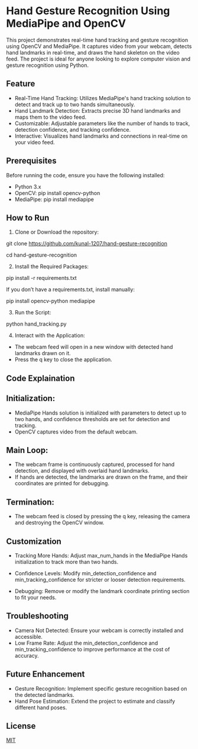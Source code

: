 
# Hand Gesture Recognition Using MediaPipe and OpenCV

This project demonstrates real-time hand tracking and gesture recognition using OpenCV and MediaPipe. It captures video from your webcam, detects hand landmarks in real-time, and draws the hand skeleton on the video feed. The project is ideal for anyone looking to explore computer vision and gesture recognition using Python.

## Feature 

- Real-Time Hand Tracking: Utilizes MediaPipe's hand tracking solution to detect and track up to two hands simultaneously.
- Hand Landmark Detection: Extracts precise 3D hand landmarks and maps them to the video feed.
- Customizable: Adjustable parameters like the number of hands to track, detection confidence, and tracking confidence.
- Interactive: Visualizes hand landmarks and connections in real-time on your video feed.
## Prerequisites

Before running the code, ensure you have the following installed:

- Python 3.x
- OpenCV: pip install opencv-python
- MediaPipe: pip install mediapipe
## How to Run 

1. Clone or Download the repository: 

git clone https://github.com/kunal-1207/hand-gesture-recognition

cd hand-gesture-recognition

2. Install the Required Packages:

pip install -r requirements.txt

If you don’t have a requirements.txt, install manually:

pip install opencv-python mediapipe

3. Run the Script:

python hand_tracking.py

4. Interact with the Application:

- The webcam feed will open in a new window with detected hand landmarks drawn on it.
- Press the q key to close the application.



## Code Explaination

## Initialization:
- MediaPipe Hands solution is initialized with parameters to detect up to two hands, and confidence thresholds are set for detection and tracking.
- OpenCV captures video from the default webcam.

## Main Loop:
- The webcam frame is continuously captured, processed for hand detection, and displayed with overlaid hand landmarks.
- If hands are detected, the landmarks are drawn on the frame, and their coordinates are printed for debugging.

## Termination:

- The webcam feed is closed by pressing the q key, releasing the camera and destroying the OpenCV window.
## Customization

- Tracking More Hands: Adjust max_num_hands in the MediaPipe Hands initialization to track more than two hands.

- Confidence Levels: Modify min_detection_confidence and min_tracking_confidence for stricter or looser detection requirements.

- Debugging: Remove or modify the landmark coordinate printing section to fit your needs.
## Troubleshooting 

- Camera Not Detected: Ensure your webcam is correctly installed and accessible.
- Low Frame Rate: Adjust the min_detection_confidence and min_tracking_confidence to improve performance at the cost of accuracy.
## Future Enhancement 

- Gesture Recognition: Implement specific gesture recognition based on the detected landmarks.
- Hand Pose Estimation: Extend the project to estimate and classify different hand poses.
## License

[MIT](https://choosealicense.com/licenses/mit/)


